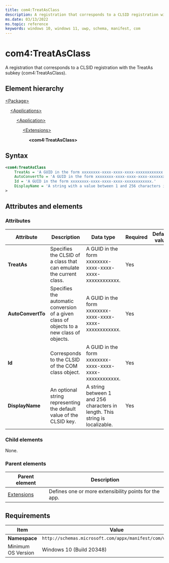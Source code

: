 ```yaml
---
title: com4:TreatAsClass
description: A registration that corresponds to a CLSID registration with the TreatAs subkey (com4:TreatAsClass).
ms.date: 03/13/2022
ms.topic: reference
keywords: windows 10, windows 11, uwp, schema, manifest, com
---
```


# com4:TreatAsClass

A registration that corresponds to a CLSID registration with the TreatAs subkey (com4:TreatAsClass).

## Element hierarchy

[\<Package\>](element-package.md)

&nbsp;&nbsp;&nbsp;&nbsp;[\<Applications\>](element-applications.md)

&nbsp;&nbsp;&nbsp;&nbsp; &nbsp;&nbsp;&nbsp;&nbsp;[\<Application\>](element-application.md)

&nbsp;&nbsp;&nbsp;&nbsp; &nbsp;&nbsp;&nbsp;&nbsp; &nbsp;&nbsp;&nbsp;&nbsp;[\<Extensions\>](element-1-extensions.md)

&nbsp;&nbsp;&nbsp;&nbsp; &nbsp;&nbsp;&nbsp;&nbsp; &nbsp;&nbsp;&nbsp;&nbsp; &nbsp;&nbsp;&nbsp;&nbsp;**\<com4:TreatAsClass\>**

## Syntax

```xml
<com4:TreatAsClass
    TreatAs = 'A GUID in the form xxxxxxxx-xxxx-xxxx-xxxx-xxxxxxxxxxxx.'
    AutoConvertTo = 'A GUID in the form xxxxxxxx-xxxx-xxxx-xxxx-xxxxxxxxxxxx.'
    Id = 'A GUID in the form xxxxxxxx-xxxx-xxxx-xxxx-xxxxxxxxxxxx.'
    DisplayName = 'A string with a value between 1 and 256 characters in length. This string is localizable.'
>
```

## Attributes and elements

### Attributes

| Attribute | Description | Data type | Required | Default value |
|-|-|-|-|-|
| **TreatAs** | Specifies the CLSID of a class that can emulate the current class. | A GUID in the form xxxxxxxx-xxxx-xxxx-xxxx-xxxxxxxxxxxx. | Yes |  |
| **AutoConvertTo** | Specifies the automatic conversion of a given class of objects to a new class of objects. | A GUID in the form xxxxxxxx-xxxx-xxxx-xxxx-xxxxxxxxxxxx. | Yes |  |
| **Id** | Corresponds to the CLSID of the COM class object.  | A GUID in the form xxxxxxxx-xxxx-xxxx-xxxx-xxxxxxxxxxxx. | Yes |  |
| **DisplayName** |  An optional string representing the default value of the CLSID key. | A string between 1 and 256 characters in length. This string is localizable. | Yes |  |

### Child elements

None.

### Parent elements

| Parent element | Description |
|-|-|
| [Extensions](element-1-extensions.md) | Defines one or more extensibility points for the app. |

## Requirements

| Item | Value |
|--|--|
| **Namespace** | `http://schemas.microsoft.com/appx/manifest/com/windows10/4` |
| Minimum OS Version | Windows 10 (Build 20348) |
